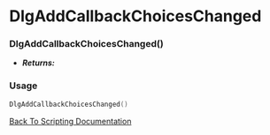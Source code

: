 # DlgAddCallbackChoicesChanged

### DlgAddCallbackChoicesChanged()
- ***Returns:*** 

### Usage

```Lua
DlgAddCallbackChoicesChanged()
```


[Back To Scripting Documentation](../README.md)
